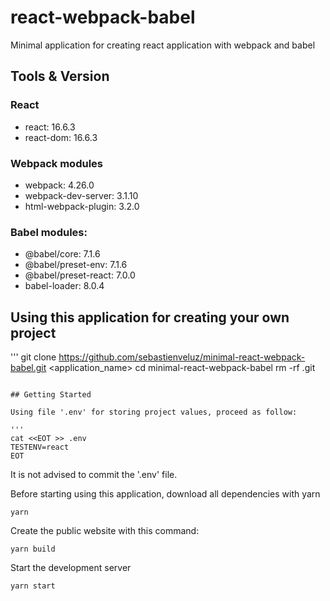# react-webpack-babel

Minimal application for creating react application with webpack and babel

## Tools & Version

### React

* react: 16.6.3
* react-dom: 16.6.3

### Webpack modules

* webpack: 4.26.0
* webpack-dev-server: 3.1.10
* html-webpack-plugin: 3.2.0

### Babel modules:

* @babel/core: 7.1.6
* @babel/preset-env: 7.1.6
* @babel/preset-react: 7.0.0
* babel-loader: 8.0.4

## Using this application for creating your own project

'''
git clone https://github.com/sebastienveluz/minimal-react-webpack-babel.git <application_name>
cd minimal-react-webpack-babel
rm -rf .git
```

## Getting Started

Using file '.env' for storing project values, proceed as follow:

'''
cat <<EOT >> .env
TESTENV=react
EOT
```

It is not advised to commit the '.env' file.

Before starting using this application, download all dependencies with yarn

```
yarn
```

Create the public website with this command:

```
yarn build
```

Start the development server 

```
yarn start
```
